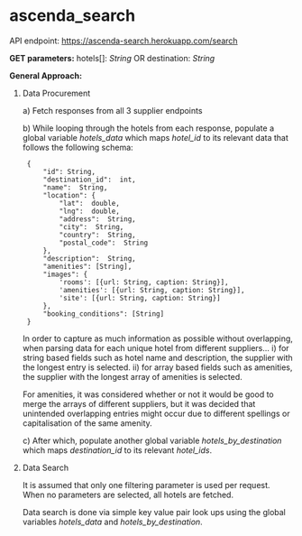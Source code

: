 
# ascenda_search

API endpoint: https://ascenda-search.herokuapp.com/search

**GET parameters:** 
hotels[]: *String* OR destination: *String*

**General Approach:**
1. Data Procurement

	a) Fetch responses from all 3 supplier endpoints 

	b) While looping through the hotels from each response, populate a global variable *hotels_data* which maps *hotel_id* to its relevant data that follows the following schema:

		{
			"id": String,
			"destination_id":  int,
			"name":  String,
			"location": {
				"lat":  double,
				"lng":  double,
				"address":  String,
				"city":  String,
				"country":  String,
				"postal_code":  String
			},
			"description":  String,
			"amenities": [String],
			"images": { 	
				'rooms': [{url: String, caption: String}],  	
				'amenities': [{url: String, caption: String}],
				'site': [{url: String, caption: String}] 
			},  
			"booking_conditions": [String]
		}
	In order to capture as much information as possible without overlapping, when parsing data for each unique hotel from different suppliers...
	i) for string based fields such as hotel name and description, the supplier with the longest entry is selected.
	ii) for array based fields such as amenities, the supplier with the longest array of amenities is selected.
 
	 For amenities, it was considered whether or not it would be good to merge the arrays of different suppliers, but it was decided that unintended overlapping entries might occur due to different spellings or capitalisation of the same amenity.
	 
	c) After which, populate another global variable *hotels_by_destination* which maps *destination_id* to its relevant *hotel_ids*.
	
2. Data Search
	
	It is assumed that only one filtering parameter is used per request.
	When no parameters are selected, all hotels are fetched.

	Data search is done via simple key value pair look ups using the global variables *hotels_data* and *hotels_by_destination*.
		
